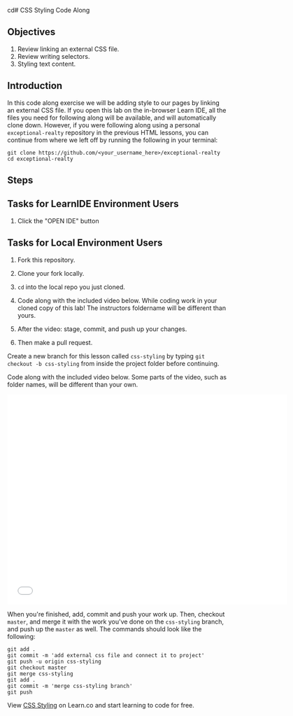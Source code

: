cd# CSS Styling Code Along

## Objectives

1. Review linking an external CSS file.
2. Review writing selectors.
3. Styling text content.

## Introduction

In this code along exercise we will be adding style to our pages by linking an external CSS file. If you open this lab on the in-browser Learn IDE, all the files you need for following along will be available, and will automatically clone down. However, if you were following along using a personal `exceptional-realty` repository in the previous HTML lessons, you can continue from where we left
off by running the following in your terminal:

```
git clone https://github.com/<your_username_here>/exceptional-realty
cd exceptional-realty
```

## Steps

## Tasks for LearnIDE Environment Users

1. Click the "OPEN IDE" button

## Tasks for Local Environment Users

1. Fork this repository.
2. Clone your fork locally.
3. `cd` into the local repo you just cloned.

1. Code along with the included video below. While coding work in your cloned copy of this lab! The instructors foldername will be different than yours.
2. After the video: stage, commit, and push up your changes.
3. Then make a pull request.

Create a new branch for this lesson called `css-styling` by typing `git checkout -b css-styling` from inside the project folder before continuing.

Code along with the included video below. Some parts of the video, such as folder names, will be different than your own.

<iframe width="640" height="480" src="//www.youtube.com/embed/aA8k-hK8qzg?rel=0&amp;controls=1&amp;showinfo=1" frameborder="0" allowfullscreen></iframe>

When you're finished, add, commit and push your work up. Then, checkout `master`, and merge it with the work you've done on the `css-styling` branch, and push up the `master` as well. The commands should look like the following:

```
git add .
git commit -m 'add external css file and connect it to project'
git push -u origin css-styling
git checkout master
git merge css-styling
git add .
git commit -m 'merge css-styling branch'
git push
```

<p data-visibility='hidden'>View <a href='https://learn.co/lessons/CSS-Styling' title='CSS Styling'>CSS Styling</a> on Learn.co and start learning to code for free.</p>
